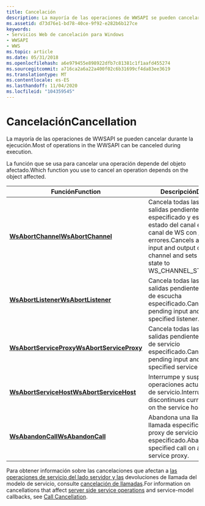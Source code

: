 ```yaml
---
title: Cancelación
description: La mayoría de las operaciones de WWSAPI se pueden cancelar durante la ejecución.
ms.assetid: d73d76e1-bd78-40ce-9f92-e282b6b127ce
keywords:
- Servicios Web de cancelación para Windows
- WWSAPI
- WWS
ms.topic: article
ms.date: 05/31/2018
ms.openlocfilehash: a6e979455e898922dfb7c81381c1f1aafd455274
ms.sourcegitcommit: a716ca2a6a22a400f02c6b31699cf4da83ee3619
ms.translationtype: MT
ms.contentlocale: es-ES
ms.lasthandoff: 11/04/2020
ms.locfileid: "104359545"
---
```

# <a name="cancellation"></a><span data-ttu-id="6f58a-106">Cancelación</span><span class="sxs-lookup"><span data-stu-id="6f58a-106">Cancellation</span></span>

<span data-ttu-id="6f58a-107">La mayoría de las operaciones de WWSAPI se pueden cancelar durante la ejecución.</span><span class="sxs-lookup"><span data-stu-id="6f58a-107">Most of operations in the WWSAPI can be canceled during execution.</span></span>

<span data-ttu-id="6f58a-108">La función que se usa para cancelar una operación depende del objeto afectado.</span><span class="sxs-lookup"><span data-stu-id="6f58a-108">Which function you use to cancel an operation depends on the object affected.</span></span>

| <span data-ttu-id="6f58a-109">Función</span><span class="sxs-lookup"><span data-stu-id="6f58a-109">Function</span></span>                                           | <span data-ttu-id="6f58a-110">Descripción</span><span class="sxs-lookup"><span data-stu-id="6f58a-110">Description</span></span>                                                                                                            |
|----------------------------------------------------|------------------------------------------------------------------------------------------------------------------------|
| [<span data-ttu-id="6f58a-111">**WsAbortChannel**</span><span class="sxs-lookup"><span data-stu-id="6f58a-111">**WsAbortChannel**</span></span>](/windows/desktop/api/WebServices/nf-webservices-wsabortchannel)           | <span data-ttu-id="6f58a-112">Cancela todas las entradas y salidas pendientes en un canal especificado y establece el estado del canal en estado de canal de WS con \_ \_ \_ errores.</span><span class="sxs-lookup"><span data-stu-id="6f58a-112">Cancels all pending input and output on a specified channel and sets the channel state to WS\_CHANNEL\_STATE\_FAULTED.</span></span> |
| [<span data-ttu-id="6f58a-113">**WsAbortListener**</span><span class="sxs-lookup"><span data-stu-id="6f58a-113">**WsAbortListener**</span></span>](/windows/desktop/api/WebServices/nf-webservices-wsabortlistener)         | <span data-ttu-id="6f58a-114">Cancela todas las entradas y salidas pendientes en un agente de escucha especificado.</span><span class="sxs-lookup"><span data-stu-id="6f58a-114">Cancels all pending input and output on a specified listener.</span></span>                                                          |
| [<span data-ttu-id="6f58a-115">**WsAbortServiceProxy**</span><span class="sxs-lookup"><span data-stu-id="6f58a-115">**WsAbortServiceProxy**</span></span>](/windows/desktop/api/WebServices/nf-webservices-wsabortserviceproxy) | <span data-ttu-id="6f58a-116">Cancela todas las entradas y salidas pendientes en un proxy de servicio especificado.</span><span class="sxs-lookup"><span data-stu-id="6f58a-116">Cancels all pending input and output on a specified service proxy.</span></span>                                                     |
| [<span data-ttu-id="6f58a-117">**WsAbortServiceHost**</span><span class="sxs-lookup"><span data-stu-id="6f58a-117">**WsAbortServiceHost**</span></span>](/windows/desktop/api/WebServices/nf-webservices-wsabortservicehost)   | <span data-ttu-id="6f58a-118">Interrumpe y suspende las operaciones actuales en el host de servicio.</span><span class="sxs-lookup"><span data-stu-id="6f58a-118">Interrupts and discontinues current operations on the service host.</span></span>                                                    |
| [<span data-ttu-id="6f58a-119">**WsAbandonCall**</span><span class="sxs-lookup"><span data-stu-id="6f58a-119">**WsAbandonCall**</span></span>](/windows/desktop/api/WebServices/nf-webservices-wsabandoncall)             | <span data-ttu-id="6f58a-120">Abandona una llamada a, una llamada especificada en un proxy de servicio especificado.</span><span class="sxs-lookup"><span data-stu-id="6f58a-120">Abandons a call, a specified call on a specified service proxy.</span></span>                                                        |



 

<span data-ttu-id="6f58a-121">Para obtener información sobre las cancelaciones que afectan a [las operaciones de servicio del lado servidor y las](server-side-service-operations.md) devoluciones de llamada del modelo de servicio, consulte [cancelación de llamadas](call-cancellation.md).</span><span class="sxs-lookup"><span data-stu-id="6f58a-121">For information on cancellations that affect [server side service operations](server-side-service-operations.md) and service-model callbacks, see [Call Cancellation](call-cancellation.md).</span></span>


 

 




